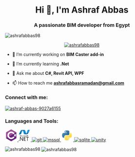 <h1 align="center">Hi 👋, I'm Ashraf Abbas</h1>
<h3 align="center">A passionate BIM developer from Egypt</h3>

<p align="left"> <img src="https://komarev.com/ghpvc/?username=ashrafabbas98&label=Profile%20views&color=0e75b6&style=flat" alt="ashrafabbas98" /> </p>

<p align="center"> <a href="https://github.com/ryo-ma/github-profile-trophy"><img src="https://github-profile-trophy.vercel.app/?username=ryo-ma&row=2&column=3" alt="ashrafabbas98" /></a> </p>


- 🔭 I’m currently working on **BIM Caster add-in**

- 🌱 I’m currently learning **.Net**

- 💬 Ask me about **C#, Revit API, WPF**

- 📫 How to reach me **ashrafabbasramadan@gmail.com**

<h3 align="left">Connect with me:</h3>
<p align="left">
<a href="https://linkedin.com/in/ashraf-abbas-9027a6155" target="blank"><img align="center" src="https://raw.githubusercontent.com/rahuldkjain/github-profile-readme-generator/master/src/images/icons/Social/linked-in-alt.svg" alt="ashraf-abbas-9027a6155" height="30" width="40" /></a>
</p>

<h3 align="left">Languages and Tools:</h3>
<p align="left"> <a href="https://www.w3schools.com/cs/" target="_blank" rel="noreferrer"> <img src="https://raw.githubusercontent.com/devicons/devicon/master/icons/csharp/csharp-original.svg" alt="csharp" width="40" height="40"/> </a> <a href="https://dotnet.microsoft.com/" target="_blank" rel="noreferrer"> <img src="https://raw.githubusercontent.com/devicons/devicon/master/icons/dot-net/dot-net-original-wordmark.svg" alt="dotnet" width="40" height="40"/> </a> <a href="https://git-scm.com/" target="_blank" rel="noreferrer"> <img src="https://www.vectorlogo.zone/logos/git-scm/git-scm-icon.svg" alt="git" width="40" height="40"/> </a> <a href="https://www.microsoft.com/en-us/sql-server" target="_blank" rel="noreferrer"> <img src="https://www.svgrepo.com/show/303229/microsoft-sql-server-logo.svg" alt="mssql" width="40" height="40"/> </a> <a href="https://www.python.org" target="_blank" rel="noreferrer"> <img src="https://raw.githubusercontent.com/devicons/devicon/master/icons/python/python-original.svg" alt="python" width="40" height="40"/> </a> <a href="https://www.sqlite.org/" target="_blank" rel="noreferrer"> <img src="https://www.vectorlogo.zone/logos/sqlite/sqlite-icon.svg" alt="sqlite" width="40" height="40"/> </a> <a href="https://unity.com/" target="_blank" rel="noreferrer"> <img src="https://www.vectorlogo.zone/logos/unity3d/unity3d-icon.svg" alt="unity" width="40" height="40"/> </a> </p>

<p><img align="left" src="https://github-readme-stats.vercel.app/api/top-langs?username=ashrafabbas98&show_icons=true&locale=en&layout=compact" alt="ashrafabbas98" /></p>

<p>&nbsp;<img align="center" src="https://github-readme-stats.vercel.app/api?username=ashrafabbas98&show_icons=true&locale=en" alt="ashrafabbas98" /></p>

